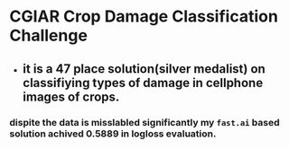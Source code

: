 # CGIAR Crop Damage Classification Challenge
 - ## it is a 47 place solution(silver medalist) on classifiying types of damage in cellphone images of crops.
 ### dispite the data is misslabled significantly my ```fast.ai``` based solution achived 0.5889 in logloss evaluation. 
